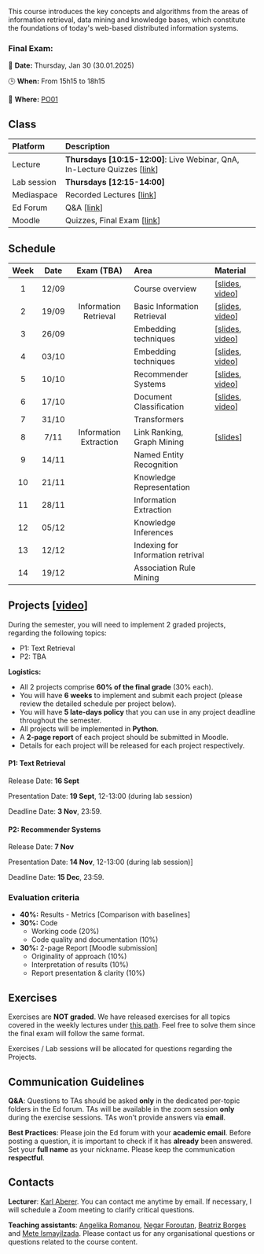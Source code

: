  
This course introduces the key concepts and algorithms from the areas of information retrieval, data mining and knowledge bases, which constitute the foundations of today's web-based distributed information systems. 

### Final Exam:
📅 **Date:** Thursday, Jan 30 (30.01.2025)

🕒 **When:** From 15h15 to 18h15

📍 **Where:** [PO01](https://plan.epfl.ch/?room==PO%2001)


<!-- ### Midterm:  -->
<!-- The midterm will take place during the exercises session on **27 Oct. 2022 from 12:15 to 13:00** in rooms: CM3 (where the lectures are taking place) and CM1105 (this room will be used if there are no available spots in CM3).
 -->
<!-- The exam will be performed online on your laptop, with Internet access. **No communication using messaging, social media, email, or similar tools is allowed**. You can use your notes or any materials from the lecture during the exam. -->

<!-- It is **strongly recommended** to do the exercises, as the final exam will be similar to those.

**Absence**: You have to submit a doctor’s attest if you miss the final exam due to sickness. No other reasons for not taking the final exam will be accepted. 

**Irregular behaviour**: In case of irregular behaviour during the final exam EPFL’s standard policies apply. -->



## Class

| Platform | Description  |
|:---------|:-----------|
Lecture | **Thursdays [10:15-12:00]**: Live Webinar, QnA, In-Lecture Quizzes [[link](https://epfl.zoom.us/j/63657026419)] |
Lab session |  **Thursdays [12:15-14:00]** |
Mediaspace | Recorded Lectures [[link](https://mediaspace.epfl.ch/channel/CS-423%2BDistributed%2BInformation%2BSystems%2B-%2BFall%2B2022/29734)] |
Ed Forum | Q&A [[link](https://edstem.org/eu/courses/1652/discussion/)] | 
Moodle | Quizzes, Final Exam [[link](https://moodle.epfl.ch/course/view.php?id=4051)] |



## Schedule

| Week | Date      | Exam (TBA)  | Area                        | Material                                                           |
|:----:|:---------:|:-----------:|:----------------------------|:-------------------------------------------------------------------|
| 1    | 12/09     |                             | Course overview  | [[slides][1p], [video][1v]] |
| 2    | 19/09     | Information Retrieval       | Basic Information Retrieval | [[slides][2p], [video][2v]] |
| 3    | 26/09     |                             | Embedding techniques  | [[slides][3p], [video][3v]] |
| 4    | 03/10     |                             | Embedding techniques | [[slides][4p], [video][4v]] |
| 5    | 10/10     |                             | Recommender Systems  | [[slides][5p], [video][5v]] |
| 6    | 17/10     |                             | Document Classification | [[slides][6p], [video][6v]] |
| 7    | 31/10     |                             | Transformers |  |
| 8    | 7/11      | Information Extraction      | Link Ranking, Graph Mining | [[slides][8p]] |
| 9    | 14/11     |                             | Named Entity Recognition | |
| 10   | 21/11     |                             | Knowledge Representation | |
| 11   | 28/11     |                             | Information Extraction | |
| 12   | 05/12     |                             | Knowledge Inferences | |
| 13   | 12/12     |                             | Indexing for Information retrival | |
| 14   | 19/12     |                             | Association Rule Mining | |



## Projects [[video]()]
During the semester, you will need to implement 2 graded projects, regarding the following topics:
- P1: Text Retrieval 
- P2: TBA

**Logistics:**
- All 2 projects comprise **60% of the final grade** (30% each).
- You will have **6 weeks** to implement and submit each project (please review the detailed schedule per project below).
- You will have **5 late-days policy** that you can use in any project deadline throughout the semester.
- All projects will be implemented in **Python**.
- A **2-page report** of each project should be submitted in Moodle.
- Details for each project will be released for each project respectively.

#### P1: Text Retrieval
Release Date: **16 Sept**

Presentation Date: **19 Sept**, 12-13:00 (during lab session)

Deadline Date: **3 Nov**, 23:59.

#### P2: Recommender Systems
Release Date: **7 Nov**

Presentation Date: **14 Nov**, 12-13:00 (during lab session)]

Deadline Date: **15 Dec**, 23:59.

### Evaluation criteria
- **40%:**  Results - Metrics   [Comparison with baselines]
- **30%:** Code
    - Working code (20%)
    - Code quality and documentation (10%)
- **30%:** 2-page Report   [Moodle submission]
    - Originality of approach (10%)
    - Interpretation of results (10%)
    - Report presentation & clarity (10%)

## Exercises
Exercises are **NOT graded**. We have released exercises for all topics covered in the weekly lectures under [this path](https://github.com/LSIR/DIS/tree/master/Exercises). Feel free to solve them since the final exam will follow the same format.

Exercises / Lab sessions will be allocated for questions regarding the Projects.


## Communication Guidelines

**Q&A**: Questions to TAs should be asked **only** in the dedicated per-topic folders in the Ed forum. TAs will be available in the zoom session **only** during the exercise sessions. <!-- You can also send private messages, but this should be done only for questions that aren’t of general interest; otherwise, you **must** use public channels. --> <!-- Important **announcements** will be pinned on the **general** channel. --> TAs won’t provide answers via **email**.

**Best Practices**: Please join the Ed forum with your **academic email**. Before posting a question, it is important to check if it has **already** been answered<!--  in any of the group channels -->. <!-- Avoid using **@everyone** and **@here**; this will trigger a notification being sent to all the students and TAs. --> Set your **full name** as your nickname. Please keep the communication **respectful**.


## Contacts

**Lecturer**: [Karl Aberer](http://lsir.epfl.ch/aberer).
You can contact me anytime by email. If necessary, I will schedule a Zoom meeting to clarify critical questions.

**Teaching assistants**: [Angelika Romanou](https://people.epfl.ch/angelika.romanou), [Negar Foroutan](https://people.epfl.ch/negar.foroutan?lang=en), [Beatriz Borges](https://people.epfl.ch/beatriz.borges?lang=en) and [Mete Ismayilzada](https://people.epfl.ch/mahammad.ismayilzada?lang=en).
Please contact us for any organisational questions or questions related to the course content.


[1p]:https://github.com/LSIR/DIS/blob/master/Lectures/week%201
[2p]:https://github.com/LSIR/DIS/blob/master/Lectures/week%202
[3p]:https://github.com/LSIR/DIS/blob/master/Lectures/week%203
[4p]:https://github.com/LSIR/DIS/blob/master/Lectures/week%204
[5p]:https://github.com/LSIR/DIS/blob/master/Lectures/week%205
[6p]:https://github.com/LSIR/DIS/blob/master/Lectures/week%206
[7p]:https://github.com/LSIR/DIS/blob/master/Lectures/week%207
[8p]:https://github.com/LSIR/DIS/blob/master/Lectures/week%208
[9p]:https://github.com/LSIR/DIS/blob/master/Lectures/week%209
[10p]:https://github.com/LSIR/DIS/blob/master/Lectures/week%2010
[11p]:https://github.com/LSIR/DIS/blob/master/Lectures/week%2011
[12p]:https://github.com/LSIR/DIS/blob/master/Lectures/week%2012
[13p]:https://github.com/LSIR/DIS/blob/master/Lectures/week%2013
[14p]:https://github.com/LSIR/DIS/blob/master/Lectures/week%2014

[1v]:https://mediaspace.epfl.ch/media/DIS+-+Week+1/0_6cyqd2m2/29734
[2v]:https://mediaspace.epfl.ch/media/DIS+-+Week+2/0_wn2kfcxe/29734
[3v]:https://mediaspace.epfl.ch/media/DIS+-+Week+3/0_5syk20l1/29734
[4v]:https://mediaspace.epfl.ch/media/DIS+-+Week+4/0_lz19pk98/29734
[5v]:https://mediaspace.epfl.ch/media/DIS+-+Week+5/0_cjaforc0/29734
[6v]:https://mediaspace.epfl.ch/media/DIS+-+Week+6/0_htjlzpdc/29734


